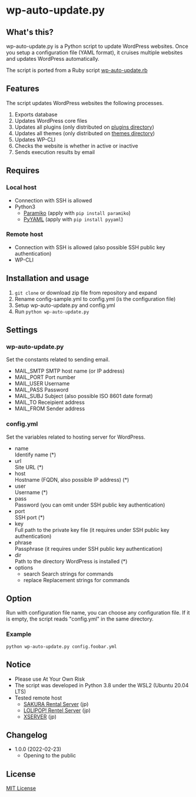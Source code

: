 # wp-auto-update.py

## What's this?

wp-auto-update.py is a Python script to update WordPress websites. Once you setup a configuration file (YAML format), it cruises multiple websites and updates WordPress automatically.

The script is ported from a Ruby script [wp-auto-update.rb](https://github.com/tecking/wp-auto-update.rb)

## Features

The script updates WordPress websites the following processes.

1. Exports database
2. Updates WordPress core files
3. Updates all plugins (only distributed on [plugins directory](https://wordpress.org/plugins/))
4. Updates all themes (only distributed on [themes directory](https://wordpress.org/themes/))
5. Updates WP-CLI
6. Checks the website is whether in active or inactive
7. Sends execution results by email

## Requires

### Local host

* Connection with SSH is allowed
* Python3
  * [Paramiko](https://github.com/paramiko/paramiko) (apply with ``pip install paramiko``)
  * [PyYAML](https://github.com/yaml/pyyaml/) (apply with ``pip install pyyaml``)

### Remote host

* Connection with SSH is allowed (also possible SSH public key authentication)
* WP-CLI

## Installation and usage

1. ``git clone`` or download zip file from repository and expand
2. Rename config-sample.yml to config.yml (is the configuration file)
3. Setup wp-auto-update.py and config.yml 
4. Run ``python wp-auto-update.py``

## Settings

### wp-auto-update.py

Set the constants related to sending email.

* MAIL_SMTP
  SMTP host name (or IP address)
* MAIL_PORT
  Port number
* MAIL_USER
  Username
* MAIL_PASS
  Password
* MAIL_SUBJ
  Subject (also possible ISO 8601 date format)
* MAIL_TO
  Receipient address
* MAIL_FROM
  Sender address

### config.yml

Set the variables related to hosting server for WordPress.

* name  
Identify name (*)
* url  
Site URL (*)
* host  
Hostname (FQDN, also possible IP address) (*)
* user  
Username (*)
* pass  
Password (you can omit under SSH public key authentication)
* port  
SSH port (*)
* key  
Full path to the private key file (it requires under SSH public key authentication)
* phrase  
Passphrase (it requires under SSH public key authentication)
* dir  
Path to the directory WordPress is installed (*)
* options
  * search
    Search strings for commands
  * replace
    Replacement strings for commands

## Option

Run with configuration file name, you can choose any configuration file. If it is empty, the script reads "config.yml" in the same directory.

### Example

``python wp-auto-update.py config.foobar.yml``

## Notice

* Please use At Your Own Risk
* The script was developed in Python 3.8 under the WSL2 (Ubuntu 20.04 LTS)
* Tested remote host
  * [SAKURA Rental Server](https://www.sakura.ne.jp/) (jp)
  * [LOLIPOP! Rentel Server](https://lolipop.jp/) (jp)
  * [XSERVER](https://www.xserver.ne.jp/) (jp)

## Changelog

* 1.0.0 (2022-02-23)
  * Opening to the public

## License

[MIT License](https://opensource.org/licenses/mit-license.php)